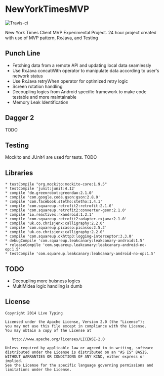 # NewYorkTimesMVP
![Travis-ci](https://api.travis-ci.org/wotomas/NewYorkTimesMVP.svg)


New York Times Client MVP Experimental Project. 24 hour project created with use of MVP pattern, RxJava, and Testing

Punch Line
-------
 - Fetching data from a remote API and updating local data seamlessly
  - Use RxJava concatWith operator to manipulate data according to user's network status
  - Use RxJava retryWhen operator for optimized retry logic
 - Screen rotation handling
 - Decoupling logics from Android specific framework to make code testable and more maintainable
 - Memory Leak Identification


Dagger 2
-------
TODO


Testing
-------
Mockito and JUnit4 are used for tests.
TODO


Libraries
-------
    * testCompile "org.mockito:mockito-core:1.9.5"
    * testCompile 'junit:junit:4.12'
    * compile 'de.greenrobot:greendao:2.1.0'
    * compile 'com.google.code.gson:gson:2.8.0'
    * compile 'com.facebook.stetho:stetho:1.4.1'
    * compile 'com.squareup.retrofit2:retrofit:2.1.0'
    * compile 'com.squareup.retrofit2:converter-gson:2.1.0'
    * compile 'io.reactivex:rxandroid:1.2.1'
    * compile 'com.squareup.retrofit2:adapter-rxjava:2.1.0'
    * compile 'uk.co.chrisjenx:calligraphy:2.2.0'
    * compile 'com.squareup.picasso:picasso:2.5.2'
    * compile 'uk.co.chrisjenx:calligraphy:2.2.0'
    * compile 'com.squareup.okhttp3:logging-interceptor:3.3.0'
    * debugCompile 'com.squareup.leakcanary:leakcanary-android:1.5'
    * releaseCompile 'com.squareup.leakcanary:leakcanary-android-no-op:1.5'
    * testCompile 'com.squareup.leakcanary:leakcanary-android-no-op:1.5'
    
TODO
------
 - Decoupling more buisness logics
 - MultiMidea logic handling is dumb


License
-------
    Copyright 2014 Live Typing

    Licensed under the Apache License, Version 2.0 (the "License");
    you may not use this file except in compliance with the License.
    You may obtain a copy of the License at

       http://www.apache.org/licenses/LICENSE-2.0

    Unless required by applicable law or agreed to in writing, software
    distributed under the License is distributed on an "AS IS" BASIS,
    WITHOUT WARRANTIES OR CONDITIONS OF ANY KIND, either express or implied.
    See the License for the specific language governing permissions and
    limitations under the License.
